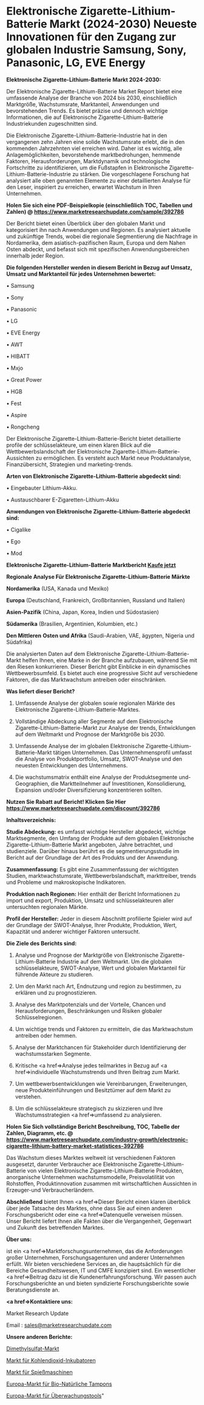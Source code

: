 # Elektronische Zigarette-Lithium-Batterie Markt (2024-2030) Neueste Innovationen für den Zugang zur globalen Industrie Samsung, Sony, Panasonic, LG, EVE Energy

<strong>Elektronische Zigarette-Lithium-Batterie Markt 2024-2030:</strong>

Der Elektronische Zigarette-Lithium-Batterie Market Report bietet eine umfassende Analyse der Branche von 2024 bis 2030, einschließlich Marktgröße, Wachstumsrate, Marktanteil, Anwendungen und bevorstehenden Trends. Es bietet präzise und dennoch wichtige Informationen, die auf Elektronische Zigarette-Lithium-Batterie Industriekunden zugeschnitten sind.

Die Elektronische Zigarette-Lithium-Batterie-Industrie hat in den vergangenen zehn Jahren eine solide Wachstumsrate erlebt, die in den kommenden Jahrzehnten viel erreichen wird. Daher ist es wichtig, alle Anlagemöglichkeiten, bevorstehende marktbedrohungen, hemmende Faktoren, Herausforderungen, Marktdynamik und technologische Fortschritte zu identifizieren, um die Fußstapfen in Elektronische Zigarette-Lithium-Batterie-Industrie zu stärken. Die vorgeschlagene Forschung hat analysiert alle oben genannten Elemente zu einer detaillierten Analyse für den Leser, inspiriert zu erreichen, erwartet Wachstum in Ihren Unternehmen.

<strong>Holen Sie sich eine PDF-Beispielkopie (einschließlich TOC, Tabellen und Zahlen) @
</strong><strong><a href=https://www.marketresearchupdate.com/sample/392786><strong>https://www.marketresearchupdate.com/sample/392786</u></font></a></strong></strong>

Der Bericht bietet einen Überblick über den globalen Markt und kategorisiert ihn nach Anwendungen und Regionen. Es analysiert aktuelle und zukünftige Trends, wobei die regionale Segmentierung die Nachfrage in Nordamerika, dem asiatisch-pazifischen Raum, Europa und dem Nahen Osten abdeckt, und befasst sich mit spezifischen Anwendungsbereichen innerhalb jeder Region.

<strong>Die folgenden Hersteller werden in diesem Bericht in Bezug auf Umsatz, Umsatz und Marktanteil für jedes Unternehmen bewertet:</strong>

• Samsung

• Sony

• Panasonic

• LG

• EVE Energy

• AWT

• HIBATT

• Mxjo

• Great Power

• HGB

• Fest

• Aspire

• Rongcheng

Der Elektronische Zigarette-Lithium-Batterie-Bericht bietet detaillierte profile der schlüsselakteure, um einen klaren Blick auf die Wettbewerbslandschaft der Elektronische Zigarette-Lithium-Batterie-Aussichten zu ermöglichen. Es versteht auch Markt neue Produktanalyse, Finanzübersicht, Strategien und marketing-trends.

<strong>Arten von Elektronische Zigarette-Lithium-Batterie abgedeckt sind:</strong>

• Eingebauter Lithium-Akku.

• Austauschbarer E-Zigaretten-Lithium-Akku

<strong>Anwendungen von Elektronische Zigarette-Lithium-Batterie abgedeckt sind:</strong>

• Cigalike

• Ego

• Mod

<strong>Elektronische Zigarette-Lithium-Batterie Marktbericht <a href=https://www.marketresearchupdate.com/buynow/392786>Kaufe jetzt</a></strong>

<strong>Regionale Analyse Für Elektronische Zigarette-Lithium-Batterie Märkte</strong>

<strong>Nordamerika</strong> (USA, Kanada und Mexiko)

<strong>Europa</strong> (Deutschland, Frankreich, Großbritannien, Russland und Italien)

<strong>Asien-Pazifik</strong> (China, Japan, Korea, Indien und Südostasien)

<strong>Südamerika</strong> (Brasilien, Argentinien, Kolumbien, etc.)

<strong>Den Mittleren</strong> <strong>Osten und Afrika</strong> (Saudi-Arabien, VAE, ägypten, Nigeria und Südafrika)

Die analysierten Daten auf dem Elektronische Zigarette-Lithium-Batterie-Markt helfen Ihnen, eine Marke in der Branche aufzubauen, während Sie mit den Riesen konkurrieren. Dieser Bericht gibt Einblicke in ein dynamisches Wettbewerbsumfeld. Es bietet auch eine progressive Sicht auf verschiedene Faktoren, die das Marktwachstum antreiben oder einschränken.

<strong>Was liefert dieser Bericht?</strong>

1. Umfassende Analyse der globalen sowie regionalen Märkte des Elektronische Zigarette-Lithium-Batterie-Marktes.

2. Vollständige Abdeckung aller Segmente auf dem Elektronische Zigarette-Lithium-Batterie-Markt zur Analyse der trends, Entwicklungen auf dem Weltmarkt und Prognose der Marktgröße bis 2030.

3. Umfassende Analyse der im globalen Elektronische Zigarette-Lithium-Batterie-Markt tätigen Unternehmen. Das Unternehmensprofil umfasst die Analyse von Produktportfolio, Umsatz, SWOT-Analyse und den neuesten Entwicklungen des Unternehmens.

4. Die wachstumsmatrix enthält eine Analyse der Produktsegmente und-Geographien, die Marktteilnehmer auf Investitionen, Konsolidierung, Expansion und/oder Diversifizierung konzentrieren sollten.

<strong>Nutzen Sie Rabatt auf Bericht! Klicken Sie Hier
</strong><strong><a href=https://www.marketresearchupdate.com/discount/392786>https://www.marketresearchupdate.com/discount/392786</b></u></font></strong></a>

<strong>Inhaltsverzeichnis:</strong>

<strong>Studie Abdeckung:</strong> es umfasst wichtige Hersteller abgedeckt, wichtige Marktsegmente, den Umfang der Produkte auf dem globalen Elektronische Zigarette-Lithium-Batterie Markt angeboten, Jahre betrachtet, und studienziele. Darüber hinaus berührt es die segmentierungsstudie im Bericht auf der Grundlage der Art des Produkts und der Anwendung.

<strong>Zusammenfassung:</strong> Es gibt eine Zusammenfassung der wichtigsten Studien, marktwachstumsrate, Wettbewerbslandschaft, markttreiber, trends und Probleme und makroskopische Indikatoren.

<strong>Produktion nach Regionen:</strong> Hier enthält der Bericht Informationen zu import und export, Produktion, Umsatz und schlüsselakteuren aller untersuchten regionalen Märkte.

<strong>Profil der Hersteller:</strong> Jeder in diesem Abschnitt profilierte Spieler wird auf der Grundlage der SWOT-Analyse, Ihrer Produkte, Produktion, Wert, Kapazität und anderer wichtiger Faktoren untersucht.

<strong>Die Ziele des Berichts sind:</strong>

1) Analyse und Prognose der Marktgröße von Elektronische Zigarette-Lithium-Batterie Industrie auf dem Weltmarkt.
Um die globalen schlüsselakteure, SWOT-Analyse, Wert und globalen Marktanteil für führende Akteure zu studieren.

2) Um den Markt nach Art, Endnutzung und region zu bestimmen, zu erklären und zu prognostizieren.

3) Analyse des Marktpotenzials und der Vorteile, Chancen und Herausforderungen, Beschränkungen und Risiken globaler Schlüsselregionen.

4) Um wichtige trends und Faktoren zu ermitteln, die das Marktwachstum antreiben oder hemmen.

5) Analyse der Marktchancen für Stakeholder durch Identifizierung der wachstumsstarken Segmente.

6) Kritische <a href=>Analyse</a> jedes teilmarktes in Bezug auf <a href=>individuelle</a> Wachstumstrends und Ihren Beitrag zum Markt.

7) Um wettbewerbsentwicklungen wie Vereinbarungen, Erweiterungen, neue Produkteinführungen und Besitztümer auf dem Markt zu verstehen.

8) Um die schlüsselakteure strategisch zu skizzieren und Ihre Wachstumsstrategien <a href=>umfassend</a> zu analysieren.

<strong>Holen Sie Sich vollständige Bericht Beschreibung, TOC, Tabelle der Zahlen, Diagramm, etc. @ </strong><strong><a href=https://www.marketresearchupdate.com/industry-growth/electronic-cigarette-lithium-battery-market-statistices-392786>https://www.marketresearchupdate.com/industry-growth/electronic-cigarette-lithium-battery-market-statistices-392786</a></font></strong>

Das Wachstum dieses Marktes weltweit ist verschiedenen Faktoren ausgesetzt, darunter Verbraucher ace Elektronische Zigarette-Lithium-Batterie von vielen Elektronische Zigarette-Lithium-Batterie Produkten, anorganische Unternehmen wachstumsmodelle, Preisvolatilität von Rohstoffen, Produktinnovation zusammen mit wirtschaftlichen Aussichten in Erzeuger-und Verbraucherländern.

<strong>Abschließend</strong> bietet Ihnen <a href=>Dieser</a> Bericht einen klaren überblick über jede Tatsache des Marktes, ohne dass Sie auf einen anderen Forschungsbericht oder eine <a href=>Datenquelle</a> verweisen müssen. Unser Bericht liefert Ihnen alle Fakten über die Vergangenheit, Gegenwart und Zukunft des betreffenden Marktes.

<strong>Über uns:</strong>

 ist ein <a href=>Marktfors</a>chungsunternehmen, das die Anforderungen großer Unternehmen, Forschungsagenturen und anderer Unternehmen erfüllt. Wir bieten verschiedene Services an, die hauptsächlich für die Bereiche Gesundheitswesen, IT und CMFE konzipiert sind. Ein wesentlicher <a href=>Beitrag</a> dazu ist die Kundenerfahrungsforschung. Wir passen auch Forschungsberichte an und bieten syndizierte Forschungsberichte sowie Beratungsdienste an.

<strong><a href=>Kontaktiere uns:</a></strong>

Market Research Update

Email : sales@marketresearchupdate.com

<strong>Unsere anderen Berichte:</strong>

<a href=https://www.linkedin.com/pulse/dimethyl-sulfate-market-future-scope-demands>Dimethylsulfat-Markt</a>

<a href=https://www.linkedin.com/pulse/carbon-dioxide-incubator-market-analysis-segment>Markt für Kohlendioxid-Inkubatoren</a>

<a href=https://www.linkedin.com/pulse/skewers-machine-market-research-report-reveals>Markt für Spießmaschinen</a>

<a href=https://www.linkedin.com/pulse/europe-organic-natural-tampons-market-2023-comprehensive>Europa-Markt für Bio-Natürliche Tampons</a>

<a href=https://www.linkedin.com/pulse/europe-monitoring-tools-market-analysis-2023-rfrjf/>Europa-Markt für Überwachungstools</a>"
